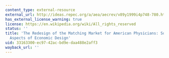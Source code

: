 ```yaml
---
content_type: external-resource
external_url: http://ideas.repec.org/a/aea/aecrev/v89y1999i4p748-780.html
has_external_license_warning: true
license: https://en.wikipedia.org/wiki/All_rights_reserved
status: ''
title: 'The Redesign of the Matching Market for American Physicians: Some Engineering
  Aspects of Economic Design'
uid: 33163300-ec97-42ac-bd9e-daa488e2aff3
wayback_url: ''
---
```

